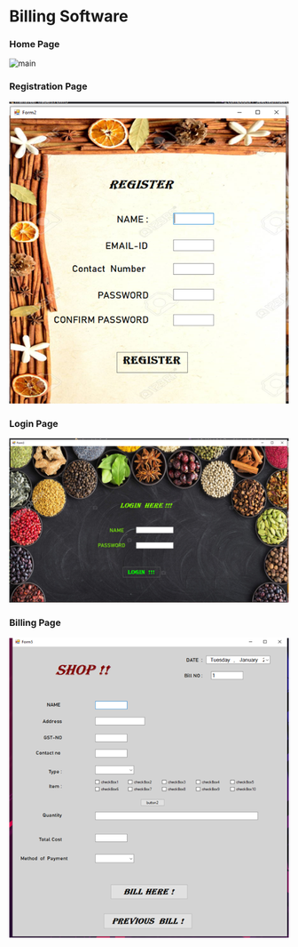 # Billing Software 

### Home Page
![main](main.png)


### Registration Page
![Registration Page](Registration.png)

### Login Page
![Login page](Login.png)

### Billing Page
![Billing Page](Shop.png)


